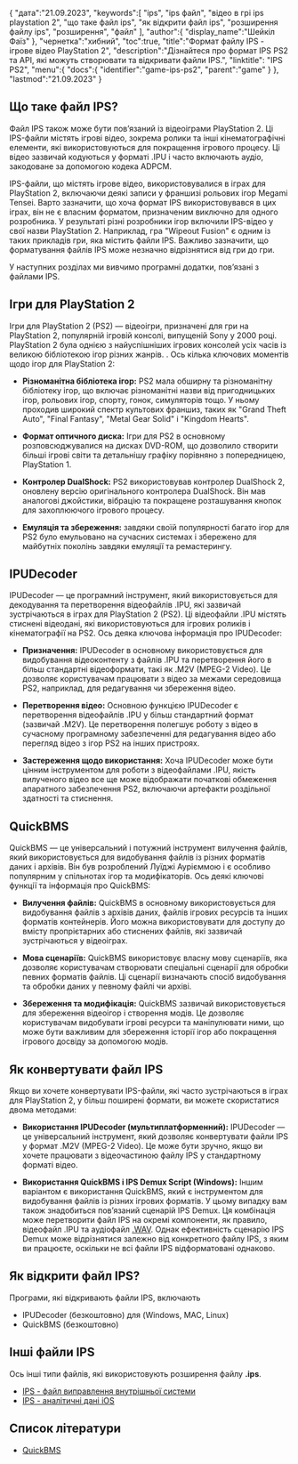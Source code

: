 {
"дата":"21.09.2023",
   "keywords":[
"ips",
"ips файл",
"відео в грі ips playstation 2",
"що таке файл ips",
"як відкрити файл ips",
"розширення файлу ips",
"розширення",
"файл"
],
   "author":{
"display_name":"Шейкіл Фаїз"
},
"чернетка":"хибний",
"toc":true,
"title":"Формат файлу IPS - ігрове відео PlayStation 2",
   "description":"Дізнайтеся про формат IPS PS2 та API, які можуть створювати та відкривати файли IPS.",
"linktitle": "IPS PS2",
   "menu":{
      "docs":{
         "identifier":"game-ips-ps2",
         "parent":"game"
}
},
"lastmod":"21.09.2023"
}

## Що таке файл IPS?

Файл IPS також може бути пов’язаний із відеоіграми PlayStation 2. Ці IPS-файли містять ігрові відео, зокрема ролики та інші кінематографічні елементи, які використовуються для покращення ігрового процесу. Ці відео зазвичай кодуються у форматі .IPU і часто включають аудіо, закодоване за допомогою кодека ADPCM.

IPS-файли, що містять ігрове відео, використовувалися в іграх для PlayStation 2, включаючи деякі записи у франшизі рольових ігор Megami Tensei. Варто зазначити, що хоча формат IPS використовувався в цих іграх, він не є власним форматом, призначеним виключно для одного розробника. У результаті різні розробники ігор включили IPS-відео у свої назви PlayStation 2. Наприклад, гра "Wipeout Fusion" є одним із таких прикладів гри, яка містить файли IPS. Важливо зазначити, що форматування файлів IPS може незначно відрізнятися від гри до гри.

У наступних розділах ми вивчимо програмні додатки, пов’язані з файлами IPS.

## Ігри для PlayStation 2

Ігри для PlayStation 2 (PS2) — відеоігри, призначені для гри на PlayStation 2, популярній ігровій консолі, випущеній Sony у 2000 році. PlayStation 2 була однією з найуспішніших ігрових консолей усіх часів із великою бібліотекою ігор різних жанрів. . Ось кілька ключових моментів щодо ігор для PlayStation 2:

- **Різноманітна бібліотека ігор:** PS2 мала обширну та різноманітну бібліотеку ігор, що включає різноманітні назви від пригодницьких ігор, рольових ігор, спорту, гонок, симуляторів тощо. У ньому проходив широкий спектр культових франшиз, таких як "Grand Theft Auto", "Final Fantasy", "Metal Gear Solid" і "Kingdom Hearts".

- **Формат оптичного диска:** Ігри для PS2 в основному розповсюджувалися на дисках DVD-ROM, що дозволило створити більші ігрові світи та детальнішу графіку порівняно з попередницею, PlayStation 1.

- **Контролер DualShock:** PS2 використовував контролер DualShock 2, оновлену версію оригінального контролера DualShock. Він мав аналогові джойстики, вібрацію та покращене розташування кнопок для захоплюючого ігрового процесу.

- **Емуляція та збереження:** завдяки своїй популярності багато ігор для PS2 було емульовано на сучасних системах і збережено для майбутніх поколінь завдяки емуляції та ремастерингу.

## IPUDecoder

IPUDecoder — це програмний інструмент, який використовується для декодування та перетворення відеофайлів .IPU, які зазвичай зустрічаються в іграх для PlayStation 2 (PS2). Ці відеофайли .IPU містять стиснені відеодані, які використовуються для ігрових роликів і кінематографії на PS2. Ось деяка ключова інформація про IPUDecoder:

- **Призначення:** IPUDecoder в основному використовується для видобування відеоконтенту з файлів .IPU та перетворення його в більш стандартні відеоформати, такі як .M2V (MPEG-2 Video). Це дозволяє користувачам працювати з відео за межами середовища PS2, наприклад, для редагування чи збереження відео.

- **Перетворення відео:** Основною функцією IPUDecoder є перетворення відеофайлів .IPU у більш стандартний формат (зазвичай .M2V). Це перетворення полегшує роботу з відео в сучасному програмному забезпеченні для редагування відео або перегляд відео з ігор PS2 на інших пристроях.

- **Застереження щодо використання:** Хоча IPUDecoder може бути цінним інструментом для роботи з відеофайлами .IPU, якість вилученого відео все ще може відображати початкові обмеження апаратного забезпечення PS2, включаючи артефакти роздільної здатності та стиснення.

## QuickBMS

QuickBMS — це універсальний і потужний інструмент вилучення файлів, який використовується для видобування файлів із різних форматів даних і архівів. Він був розроблений Луїджі Аурієммою і є особливо популярним у спільнотах ігор та модифікаторів. Ось деякі ключові функції та інформація про QuickBMS:

- **Вилучення файлів:** QuickBMS в основному використовується для видобування файлів з архівів даних, файлів ігрових ресурсів та інших форматів контейнерів. Його можна використовувати для доступу до вмісту пропрієтарних або стиснених файлів, які зазвичай зустрічаються у відеоіграх.

- **Мова сценаріїв:** QuickBMS використовує власну мову сценаріїв, яка дозволяє користувачам створювати спеціальні сценарії для обробки певних форматів файлів. Ці сценарії визначають спосіб видобування та обробки даних у певному файлі чи архіві.

- **Збереження та модифікація:** QuickBMS зазвичай використовується для збереження відеоігор і створення модів. Це дозволяє користувачам видобувати ігрові ресурси та маніпулювати ними, що може бути важливим для збереження історії ігор або покращення ігрового досвіду за допомогою модів.

## Як конвертувати файл IPS

Якщо ви хочете конвертувати IPS-файли, які часто зустрічаються в іграх для PlayStation 2, у більш поширені формати, ви можете скористатися двома методами:

- **Використання IPUDecoder (мультиплатформенний):** IPUDecoder — це універсальний інструмент, який дозволяє конвертувати файли IPS у формат .M2V (MPEG-2 Video). Це може бути зручно, якщо ви хочете працювати з відеочастиною файлу IPS у стандартному форматі відео.

- **Використання QuickBMS і IPS Demux Script (Windows):** Іншим варіантом є використання QuickBMS, який є інструментом для видобування файлів із різних ігрових форматів. У цьому випадку вам також знадобиться пов’язаний сценарій IPS Demux. Ця комбінація може перетворити файл IPS на окремі компоненти, як правило, відеофайл .IPU та аудіофайл [.WAV](/uk/audio/wav/). Однак ефективність сценарію IPS Demux може відрізнятися залежно від конкретного файлу IPS, з яким ви працюєте, оскільки не всі файли IPS відформатовані однаково.

## Як відкрити файл IPS?

Програми, які відкривають файли IPS, включають

- IPUDecoder (безкоштовно) для (Windows, MAC, Linux)
- QuickBMS (безкоштовно)

## Інші файли IPS

Ось інші типи файлів, які використовують розширення файлу **.ips**.

- [IPS - файл виправлення внутрішньої системи](/uk/game/ips/)
- [IPS - аналітичні дані iOS](/uk/misc/ips/)

## Список літератури
* [QuickBMS](http://aluigi.altervista.org/quickbms.htm)

